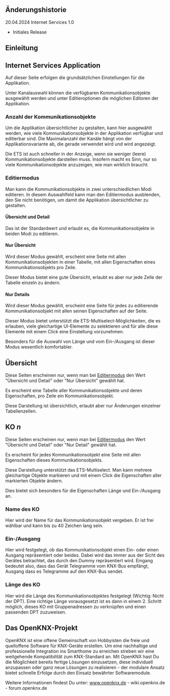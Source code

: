 ## **Änderungshistorie**

20.04.2024 Internet Services 1.0

* Initiales Release

## **Einleitung**

## **Internet Services Application**

Auf dieser Seite erfolgen die grundsätzlichen Einstellungen für die Applikation. 

Unter Kanalauswahl können die verfügbaren Kommunikationsobjekte ausgewählt werden und unter Editieroptionen die möglichen Editoren der Applikation.

<!-- DOC -->
### **Anzahl der Kommunikationsobjekte**

Um die Applikation übersichtlicher zu gestalten, kann hier ausgewählt werden, wie viele Kommunikationsobjekte in der Applikation verfügbar und editierbar sind. Die Maximalanzahl der Kanäle hängt von der Applikationsvariante ab, die gerade verwendet wird und wird angezeigt.

Die ETS ist auch schneller in der Anzeige, wenn sie weniger (leere) Kommunikationsobjekte darstellen muss. Insofern macht es Sinn, nur so viele Kommunikationsobjekte anzuzeigen, wie man wirklich braucht.

<!-- DOC -->
### **Editiermodus**

Man kann die Kommunikationsobjekte in zwei unterschiedlichen Modi editieren. In diesem Auswahlfeld kann man den Editiermodus ausblenden, den Sie nicht benötigen, um damit die Applikation übersichtlicher zu gestalten.

#### **Übersicht und Detail**

Das ist der Standardwert und erlaubt es, die Kommunikationsobjekte in beiden Modi zu editieren.

#### **Nur Übersicht**

Wird dieser Modus gewählt, erscheint eine Seite mit allen Kommunikationsobjekten in einer Tabelle, mit allen Eigenschaften eines Kommunikationsobjekts pro Zeile.

Dieser Modus bietet eine gute Übersicht, erlaubt es aber nur jede Zelle der Tabelle einzeln zu ändern.

#### **Nur Details**

Wird dieser Modus gewählt, erscheint eine Seite für jedes zu editierende Kommunikationsobjekt mit allen seinen Eigenschaften auf der Seite.

Dieser Modus bietet unterstützt die ETS-Multiselect-Möglichkeiten, die es erlauben, viele gleichartige UI-Elemente zu selektieren und für alle diese Elemente mit einem Click eine Einstellung vorzunehmen.

Besonders für die Auswahl von Länge und vom Ein-/Ausgang ist dieser Modus wesentlich komfortabler.

<!-- DOC -->
## Übersicht

<!-- DOC Skip="1" -->
Diese Seiten erscheinen nur, wenn man bei [Editiermodus](#editiermodus) den Wert "Übersicht und Detail" oder "Nur Übersicht" gewählt hat.

Es erscheint eine Tabelle aller Kommunikationsobjekte und deren Eigenschaften, pro Zeile ein Kommunikationsobjekt.

Diese Darstellung ist übersichtlich, erlaubt aber nur Änderungen einzelner Tabellenzellen.


<!-- DOC -->
## **KO *n***

<!-- DOC Skip="1" -->
Diese Seiten erscheinen nur, wenn man bei [Editiermodus](#editiermodus) den Wert "Übersicht und Detail" oder "Nur Detail" gewählt hat.

Es erscheint für jedes Kommunikationsobjekt eine Seite mit allen Eigenschaften dieses Kommunikationsobjekts. 

Diese Darstellung unterstützt das ETS-Multiselect. Man kann mehrere gleichartige Objekte markieren und mit einem Click die Eigenschaften aller markierten Objekte ändern. 

Dies bietet sich besonders für die Eigenschaften Länge und Ein-/Ausgang an.

<!-- DOC -->
### **Name des KO**

Hier wird der Name für das Kommunikationsobjekt vergeben. Er ist frei wählbar und kann bis zu 40 Zeichen lang sein.

<!-- DOC -->
### **Ein-/Ausgang**

Hier wird festgelegt, ob das Kommunikationsobjekt einen Ein- oder einen Ausgang repräsentiert oder beides. Dabei wird das immer aus der Sicht des Gerätes betrachtet, das durch den Dummy repräsentiert wird. Eingang bedeutet also, dass das Gerät Telegramme vom KNX-Bus empfängt, Ausgang dass es Telegramme auf den KNX-Bus sendet.

<!-- DOC -->
### **Länge des KO**

Hier wird die Länge des Kommunikationsobjektes festgelegt (Wichtig: Nicht der DPT). Eine richtige Länge vorausgesetzt ist es dann in einem 2. Schritt möglich, dieses KO mit Gruppenadressen zu verknüpfen und einen passenden DPT zuzuweisen.

<!-- DOC HelpContext="OpenKNX" -->
## Das OpenKNX-Projekt

OpenKNX ist eine offene Gemeinschaft von Hobbyisten die freie und quelloffene Software für KNX-Geräte erstellen. Um eine nachhaltige und professionelle Integration ins Smarthome zu erreichen streben wir eine weitgehende Kompatibilität zum KNX-Standard an. Mit OpenKNX hast Du die Möglichkeit bereits fertige Lösungen einzusetzen, diese individuell anzupassen oder ganz neue Lösungen zu realisieren - der modulare Ansatz bietet schnelle Erfolge durch den Einsatz bewährter Softwaremodule.

Weitere Informationen findest Du unter: www.openknx.de - wiki.openknx.de - forum.openknx.de
